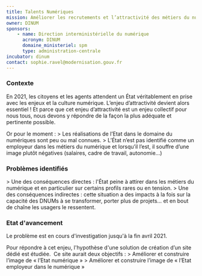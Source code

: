 ```yaml
---
title: Talents Numériques
mission: Améliorer les recrutements et l’attractivité des métiers du numérique dans l'Etat.
owner: DINUM
sponsors:
    - name: Direction interministérielle du numérique
      acronym: DINUM
      domaine_ministeriel: spm
      type: administration-centrale
incubator: dinum
contact: sophie.ravel@modernisation.gouv.fr
---
```


### Contexte

En 2021, les citoyens et les agents attendent un État véritablement en prise avec les enjeux et la culture numérique. L’enjeu d’attractivité devient alors essentiel ! Et parce que cet enjeu d’attractivité est un enjeu collectif pour nous tous, nous devons y répondre de la façon la plus adéquate et pertinente possible. 

Or pour le moment :
\> Les réalisations de l’Etat dans le domaine du numériques sont peu ou mal connues.
\> L’État n’est pas identifié comme un employeur dans les métiers du numérique et lorsqu’il l’est, il souffre d’une image plutôt négatives (salaires, cadre de travail, autonomie…)

### Problèmes identifiés
\> Une des conséquences directes : l'État peine à attirer dans les métiers du numérique et en particulier sur certains profils rares ou en tension.
\> Une des conséquences indirectes : cette situation a des impacts à la fois sur la capacité des DNUMs à se transformer, porter plus de projets… et en bout de chaîne les usagers le ressentent. 

### Etat d'avancement
Le problème est en cours d'investigation jusqu'à la fin avril 2021.

Pour répondre à cet enjeu, l'hypothèse d'une solution de création d’un site dédié est étudiée.  Ce site aurait deux objectifs :
\> Améliorer et construire l’image de « l’Etat numérique »
\> Améliorer et construire l’image de « l’Etat employeur dans le numérique »
